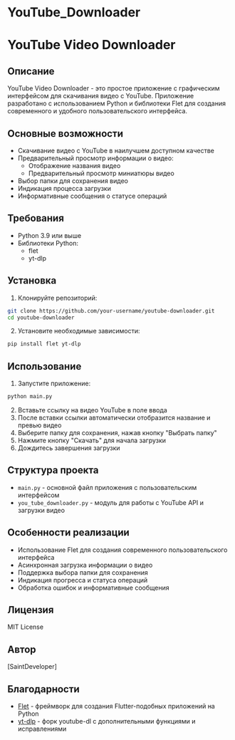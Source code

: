 # YouTube_Downloader

# YouTube Video Downloader

## Описание

YouTube Video Downloader - это простое приложение с графическим интерфейсом для скачивания видео с YouTube. Приложение разработано с использованием Python и библиотеки Flet для создания современного и удобного пользовательского интерфейса.

## Основные возможности

-   Скачивание видео с YouTube в наилучшем доступном качестве
-   Предварительный просмотр информации о видео:
    -   Отображение названия видео
    -   Предварительный просмотр миниатюры видео
-   Выбор папки для сохранения видео
-   Индикация процесса загрузки
-   Информативные сообщения о статусе операций

## Требования

-   Python 3.9 или выше
-   Библиотеки Python:
    -   flet
    -   yt-dlp

## Установка

1. Клонируйте репозиторий:

```bash
git clone https://github.com/your-username/youtube-downloader.git
cd youtube-downloader
```

2. Установите необходимые зависимости:

```bash
pip install flet yt-dlp
```

## Использование

1. Запустите приложение:

```bash
python main.py
```

2. Вставьте ссылку на видео YouTube в поле ввода
3. После вставки ссылки автоматически отобразится название и превью видео
4. Выберите папку для сохранения, нажав кнопку "Выбрать папку"
5. Нажмите кнопку "Скачать" для начала загрузки
6. Дождитесь завершения загрузки

## Структура проекта

-   `main.py` - основной файл приложения с пользовательским интерфейсом
-   `you_tube_downloader.py` - модуль для работы с YouTube API и загрузки видео

## Особенности реализации

-   Использование Flet для создания современного пользовательского интерфейса
-   Асинхронная загрузка информации о видео
-   Поддержка выбора папки для сохранения
-   Индикация прогресса и статуса операций
-   Обработка ошибок и информативные сообщения

## Лицензия

MIT License

## Автор

[SaintDeveloper]

## Благодарности

-   [Flet](https://flet.dev/) - фреймворк для создания Flutter-подобных приложений на Python
-   [yt-dlp](https://github.com/yt-dlp/yt-dlp) - форк youtube-dl с дополнительными функциями и исправлениями

